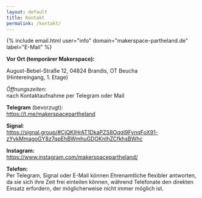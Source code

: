 ```yaml
---
layout: default
title: Kontakt
permalink: /kontakt/
---
```


{% include email.html user="info" domain="makerspace-partheland.de" label="E-Mail" %}

**Vor Ort (temporärer Makerspace):**

August-Bebel-Straße 12, 04824 Brandis, OT Beucha  
(Hintereingang, 1. Etage)

_Öffnungszeiten:_  
nach Kontaktaufnahme per Telegram oder Mail

**Telegram** (bevorzugt):  
<a href="https://t.me/makerspacepartheland" target="_blank" rel="noreferrer noopener">https://t.me/makerspacepartheland</a>

**Signal**:  
<a href="https://signal.group/#CjQKIHrAT1DkaPZS8Oqql9FynqFoX91-zYykMmagoGY8z7qpEhBWmhuGDOKnIhZCfkhsBWhc" target="_blank" rel="noreferrer noopener">https://signal.group/#CjQKIHrAT1DkaPZS8Oqql9FynqFoX91-zYykMmagoGY8z7qpEhBWmhuGDOKnIhZCfkhsBWhc</a>

**Instagram:**  
<a href="https://www.instagram.com/makerspacepartheland/" target="_blank" rel="noreferrer noopener">https://www.instagram.com/makerspacepartheland/</a>

**Telefon:**  
Per Telegram, Signal oder E-Mail können Ehrenamtliche flexibler antworten, da sie sich ihre Zeit frei einteilen können, während Telefonate den direkten Einsatz erfordern, der möglicherweise nicht immer möglich ist.


